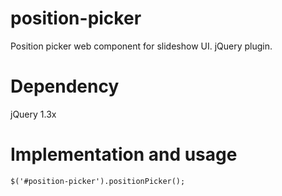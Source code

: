 # position-picker
Position picker web component for slideshow UI. jQuery plugin.

# Dependency
jQuery 1.3x

# Implementation and usage


```
$('#position-picker').positionPicker();

```
